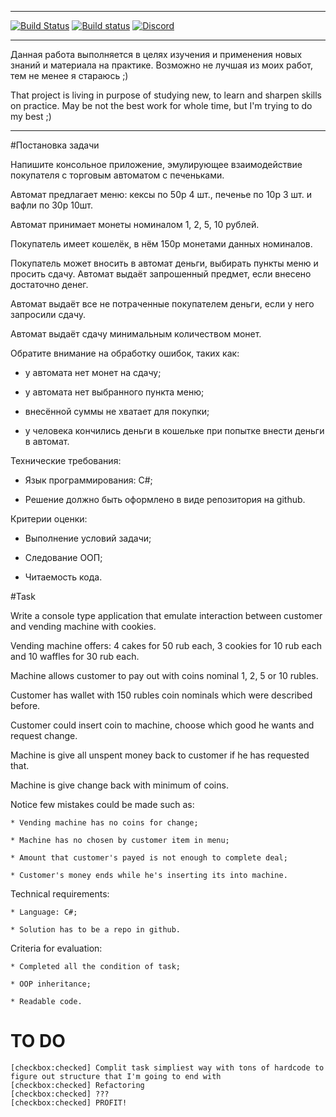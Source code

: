 -------

[![Build Status](https://travis-ci.org/LoOnyBiker/VendingMachineEmulator.svg?branch=develop)](https://travis-ci.org/LoOnyBiker/VendingMachineEmulator)
[![Build status](https://ci.appveyor.com/api/projects/status/06p7x5lifwro7h8p/branch/master?svg=true)](https://ci.appveyor.com/project/LoOnyBiker/vendingmachineemulator/branch/master)
[![Discord](https://img.shields.io/badge/Discord-%2FNoN%2Famer-green.svg)](https://discord.gg/pesvDPr)

-------

Данная работа выполняется в целях изучения и применения новых знаний и материала на практике. Возможно не лучшая из моих работ, тем не менее я стараюсь ;)

That project is living in purpose of studying new, to learn and sharpen skills on practice. May be not the best work for whole time, but I'm trying to do my best ;)

-------

#Постановка задачи

Напишите консольное приложение, эмулирующее взаимодействие покупателя с торговым автоматом с печеньками.

Автомат предлагает меню: кексы по 50р 4 шт., печенье по 10р 3 шт. и вафли по 30р 10шт.

Автомат принимает монеты номиналом 1, 2, 5, 10 рублей.

Покупатель имеет кошелёк, в нём 150р монетами данных номиналов.

Покупатель может вносить в автомат деньги, выбирать пункты меню и просить сдачу. Автомат выдаёт запрошенный предмет, если внесено достаточно денег.

Автомат выдаёт все не потраченные покупателем деньги, если у него запросили сдачу.

Автомат выдаёт сдачу минимальным количеством монет.



Обратите внимание на обработку ошибок, таких как:

   * у автомата нет монет на сдачу;

   * у автомата нет выбранного пункта меню;

   * внесённой суммы не хватает для покупки;

   * у человека кончились деньги в кошельке при попытке внести деньги в автомат.



Технические требования:

* Язык программирования: C#;

* Решение должно быть оформлено в виде репозитория на github.

Критерии оценки:

* Выполнение условий задачи;

* Следование ООП;

* Читаемость кода.


#Task

Write a console type application that emulate interaction between customer and vending machine with cookies.

Vending machine offers: 4 cakes for 50 rub each, 3 cookies for 10 rub each and 10 waffles for 30 rub each.

Machine allows customer to pay out with coins nominal 1, 2, 5 or 10 rubles.

Customer has wallet with 150 rubles coin nominals which were described before.

Customer could insert coin to machine, choose which good he wants and request change.

Machine is give all unspent money back to customer if he has requested that.

Machine is give change back with minimum of coins.


Notice few mistakes could be made such as:

    * Vending machine has no coins for change;

    * Machine has no chosen by customer item in menu;

    * Amount that customer's payed is not enough to complete deal;

    * Customer's money ends while he's inserting its into machine.

Technical requirements:

    * Language: C#;

    * Solution has to be a repo in github.

Criteria for evaluation:

    * Completed all the condition of task;

    * OOP inheritance;

    * Readable code.


# TO DO

    [checkbox:checked] Complit task simpliest way with tons of hardcode to figure out structure that I'm going to end with
    [checkbox:checked] Refactoring
    [checkbox:checked] ???
    [checkbox:checked] PROFIT!
